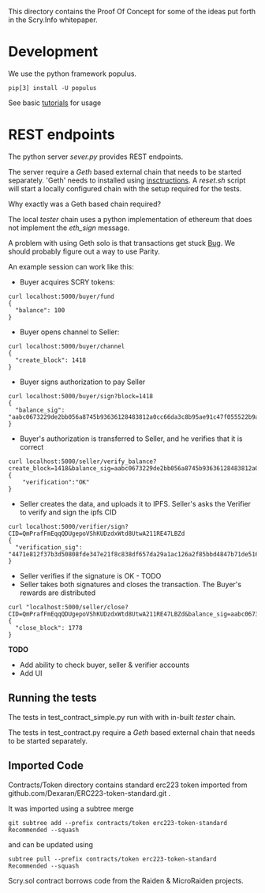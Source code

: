 This directory contains the Proof Of Concept for some of the ideas put forth in the Scry.Info whitepaper.

# Development

We use the python framework populus.
```
pip[3] install -U populus
```
See basic [tutorials](http://populus.readthedocs.io/en/latest/tutorial.html) for usage 

# REST endpoints

The python server *sever.py* provides REST endpoints.

The server require a *Geth* based external chain that needs to be started separately. 'Geth' needs to installed using [insctructions](https://github.com/ethereum/go-ethereum/wiki/Building-Ethereum).
A *reset.sh* script will start a locally configured chain with the setup required for the tests.

Why exactly was a Geth based chain required? 

The local *tester* chain uses a python implementation of ethereum that does not implement the *eth_sign* message.

A problem with using Geth solo is that transactions get stuck [Bug](https://github.com/ethereum/go-ethereum/issues/3694). We should probably figure out a way to use Parity.

An example session can work like this:

- Buyer acquires SCRY tokens:
```
curl localhost:5000/buyer/fund
{
  "balance": 100
}
```
- Buyer opens channel to Seller:
```
curl localhost:5000/buyer/channel
{
  "create_block": 1418
}
```
- Buyer signs authorization to pay Seller
```
curl localhost:5000/buyer/sign?block=1418
{
  "balance_sig": "aabc0673229de2bb056a8745b93636128483812a0cc66da3c8b95ae91c47f055522b9a3d13f92ddb87d08319a2cd4b10d6b845b1b705391e7fa3f610b7f1f7d41b"
}
```
- Buyer's authorization is transferred to Seller, and he verifies that it is correct
```
curl localhost:5000/seller/verify_balance?create_block=1418&balance_sig=aabc0673229de2bb056a8745b93636128483812a0cc66da3c8b95ae91c47f055522b9a3d13f92ddb87d08319a2cd4b10d6b845b1b705391e7fa3f610b7f1f7d41b
{
    "verification":"OK"
}
```
- Seller creates the data, and uploads it to IPFS. Seller's asks the Verifier to verify and sign the ipfs CID
```
curl localhost:5000/verifier/sign?CID=QmPrafFmEqqQDUgepoVShKUDzdxWtd8UtwA211RE47LBZd
{
  "verification_sig": "4471e812f37b3d50808fde347e21f8c838df657da29a1ac126a2f85bbd4847b71de516f4ca8d2b26587f4ddc0ac2b78cf18cb03a12097800cbb281f26e5c2ada1b"
}
```
- Seller verifies if the signature is OK - TODO
- Seller takes both signatures and closes the transaction. The Buyer's rewards are distributed
```
curl "localhost:5000/seller/close?CID=QmPrafFmEqqQDUgepoVShKUDzdxWtd8UtwA211RE47LBZd&balance_sig=aabc0673229de2bb056a8745b93636128483812a0cc66da3c8b95ae91c47f055522b9a3d13f92ddb87d08319a2cd4b10d6b845b1b705391e7fa3f610b7f1f7d41b&verification_sig=4471e812f37b3d50808fde347e21f8c838df657da29a1ac126a2f85bbd4847b71de516f4ca8d2b26587f4ddc0ac2b78cf18cb03a12097800cbb281f26e5c2ada1b&create_block=1418"
{
  "close_block": 1778
}
```

**TODO**
- Add ability to check buyer, seller & verifier accounts
- Add UI

## Running the tests
The tests in test_contract_simple.py run with with in-built *tester* chain.

The tests in test_contract.py require a *Geth* based external chain that needs to be started separately. 

## Imported Code
Contracts/Token directory contains standard erc223 token imported from github.com/Dexaran/ERC223-token-standard.git .

It was imported using a subtree merge
```
git subtree add --prefix contracts/token erc223-token-standard Recommended --squash
```
and can be updated using
```
subtree pull --prefix contracts/token erc223-token-standard Recommended --squash
```

Scry.sol contract borrows code from the Raiden & MicroRaiden projects.